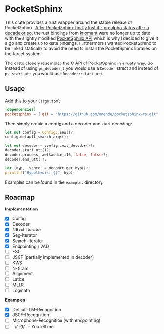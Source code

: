 # PocketSphinx

This crate provides a rust wrapper around the stable release of PocketSphinx. [After PocketSphinx finally lost it's prealpha status after a decade or so](https://github.com/cmusphinx/pocketsphinx/releases/tag/v5.0.0), the rust bindings from [kriomant](https://github.com/kriomant/pocketsphinx-rs) were no longer up to date with the slightly modified [PocketSphinx API](https://cmusphinx.github.io/doc/pocketsphinx/) which is why I decided to give it a go and create up to date bindings. Furthermore I wanted PocketSphinx to be linked statically to avoid the need to install the PocketSphinx libraries on the target system.

The crate closely resembles the [C API of PocketSphinx](https://cmusphinx.github.io/doc/pocketsphinx/) in a rusty way. So instead of using `ps_decoder_t` you would use a `Decoder` struct and instead of `ps_start_utt` you would use `Decoder::start_utt`.

## Usage

Add this to your `Cargo.toml`:

```toml
[dependencies]
pocketsphinx = { git = "https://github.com/mmende/pocketsphinx-rs.git", version = "0.1.0" }
```

Then simply create a config and a decoder and start decoding:

```rust
let mut config = Config::new()?;
config.default_search_args();

let mut decoder = config.init_decoder()?;
decoder.start_utt()?;
decoder.process_raw(&audio_i16, false, false)?;
decoder.end_utt()?;

let (hyp, _score) = decoder.get_hyp()?;
println!("Hypothesis: {}", hyp);
```

Examples can be found in the `examples` directory.

## Roadmap

**Implementation**

- [x] Config
- [x] Decoder
- [x] NBest-Iterator
- [x] Seg-Iterator
- [x] Search-Iterator
- [x] Endpointing / VAD
- [ ] FSG
- [ ] JSGF (partially implemented in decoder)
- [ ] KWS
- [ ] N-Gram
- [ ] Alignment
- [ ] Latice
- [ ] MLLR
- [ ] Logmath

**Examples**

- [x] Default-LM-Recognition
- [x] JSGF-Recognition
- [ ] Microphone-Recognition (with endpointing)
- [ ]  ¯\\_(ツ)_/¯ - You tell me